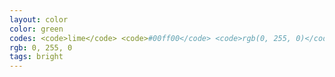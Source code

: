 ```yaml
---
layout: color
color: green
codes: <code>lime</code> <code>#00ff00</code> <code>rgb(0, 255, 0)</code>
rgb: 0, 255, 0
tags: bright
---
```

